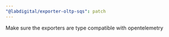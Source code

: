 ```yaml
---
"@labdigital/exporter-oltp-sqs": patch
---
```


Make sure the exporters are type compatible with opentelemetry
